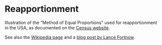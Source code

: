 # Reapportionment
Illustration of the "Method of Equal Proportions" used for reapportionment in the USA, as documented on the [Census website](https://www.census.gov/topics/public-sector/congressional-apportionment/about/computing.html).
  
See also the [Wikipedia page](https://en.wikipedia.org/wiki/United_States_congressional_apportionment#The_method_of_equal_proportions) and a [blog post by Lance Fortnow](https://blog.computationalcomplexity.org/2010/12/americas-most-important-algorithm.html).
